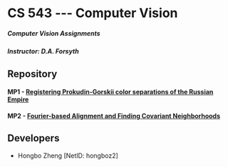 # CS 543 --- Computer Vision
##### Computer Vision Assignments
##### Instructor: D.A. Forsyth

## Repository
#### MP1 - [Registering Prokudin-Gorskii color separations of the Russian Empire](https://gitlab.engr.illinois.edu/hongboz2/computer_vision/-/tree/main/color_channel_alignment)

#### MP2 - [Fourier-based Alignment and Finding Covariant Neighborhoods](https://gitlab.engr.illinois.edu/hongboz2/computer_vision/-/tree/main/color_channel_alignment_blob_construction)

## Developers
* Hongbo Zheng [NetID: hongboz2]